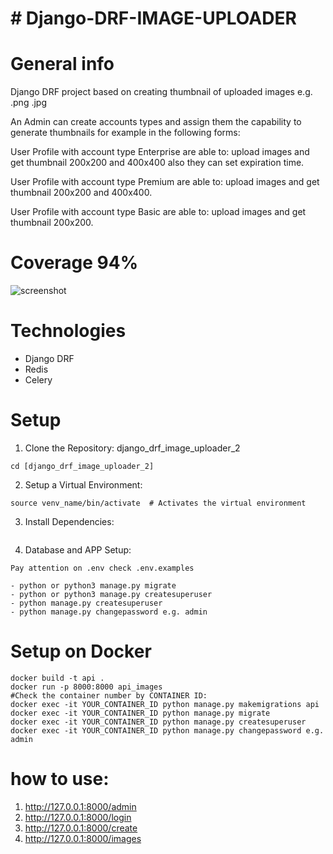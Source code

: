 # # Django-DRF-IMAGE-UPLOADER

# General info

Django DRF project based on creating thumbnail of uploaded images e.g. .png .jpg

An Admin can create accounts types and assign them the capability to generate thumbnails for example in the following forms:

User Profile with account type Enterprise are able to: upload images and get thumbnail 200x200 and 400x400 also they can set expiration time.

User Profile with account type Premium are able to: upload images and get thumbnail 200x200 and 400x400.

User Profile with account type Basic are able to: upload images and get thumbnail 200x200.




# Coverage 94%

![screenshot](https://i.imgur.com/ur8OLf4.png)

# Technologies
- Django DRF
- Redis
- Celery

# Setup

1. Clone the Repository: django_drf_image_uploader_2

```git clone [URL-of-the-GitHub-repository]
cd [django_drf_image_uploader_2]
```

2. Setup a Virtual Environment:

```python3 -m venv venv
source venv_name/bin/activate  # Activates the virtual environment
```
3. Install Dependencies:

```pip install -r requirements.txt
```

4. Database and APP Setup:

```Pay attention on .env check .env.examples```

```- python or python3 manage.py makemigrations api
- python or python3 manage.py migrate
- python or python3 manage.py createsuperuser
- python manage.py createsuperuser
- python manage.py changepassword e.g. admin
```

# Setup on Docker

```
docker build -t api .
docker run -p 8000:8000 api_images
#Check the container number by CONTAINER ID:
docker exec -it YOUR_CONTAINER_ID python manage.py makemigrations api
docker exec -it YOUR_CONTAINER_ID python manage.py migrate
docker exec -it YOUR_CONTAINER_ID python manage.py createsuperuser
docker exec -it YOUR_CONTAINER_ID python manage.py changepassword e.g. admin
```


# how to use:
1. http://127.0.0.1:8000/admin
2. http://127.0.0.1:8000/login
3. http://127.0.0.1:8000/create
4. http://127.0.0.1:8000/images

